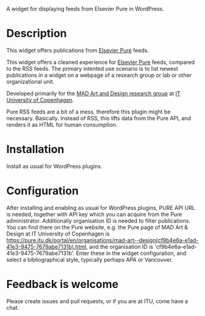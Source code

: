 A widget for displaying feeds from Elsevier Pure in WordPress.

# Description

This widget offers publications from [Elsevier Pure](https://www.elsevier.com/solutions/pure) feeds.

This widget offers a cleaned experience for [Elsevier Pure](https://www.elsevier.com/solutions/pure) feeds, compared to the RSS feeds. The primary intented use scenario is to list newest publications in a widget on a webpage of a research group or lab or other organizational unit.

Developed primarily for the [MAD Art and Design research group](https://pure.itu.dk/portal/en/organisations/mad-art--design(cf9b4e6a-e1ad-41e3-9475-7679abe7131b).html) at [IT University of Copenhagen](https://www.itu.dk).

Pure RSS feeds are a bit of a mess, therefore this plugin might be necessary. Basically. Instead of RSS, this lifts data from the Pure API, and renders it as HTML for human consumption.

# Installation

Install as usual for WordPress plugins.

# Configuration

After installing and enabling as usual for WordPress plugins, PURE API URL is needed, together with API key which you can acquire from the Pure administrator. Additionally organisation ID is needed to filter publications. You can find there on the Pure website, e.g. the Pure page of MAD Art & Design at IT University of Copenhagen is https://pure.itu.dk/portal/en/organisations/mad-art--design(cf9b4e6a-e1ad-41e3-9475-7679abe7131b).html, and the organisation ID is 'cf9b4e6a-e1ad-41e3-9475-7679abe7131b'. Enter these in the widget configuration, and select a bibliographical style, typically perhaps APA or Vancouver.

# Feedback is welcome

Please create issues and pull requests, or if you are at ITU, come have a chat.
